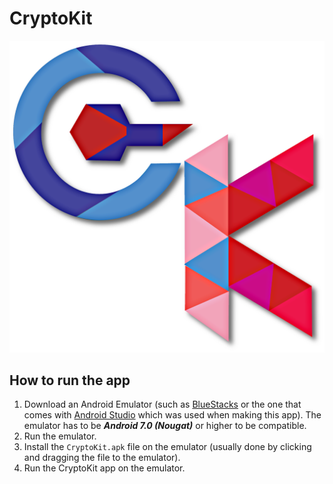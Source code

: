 # CryptoKit

![Crypto Kit Logo](/OtherStuff/cryptokit_logo.png)

## How to run the app
1. Download an Android Emulator (such as [BlueStacks](https://www.bluestacks.com/) or the one that comes with [Android Studio](https://developer.android.com/studio/) which was used when making this app). The emulator has to be ***Android 7.0 (Nougat)*** or higher to be compatible.
2. Run the emulator.
3. Install the `CryptoKit.apk` file on the emulator (usually done by clicking and dragging the file to the emulator).
4. Run the CryptoKit app on the emulator.